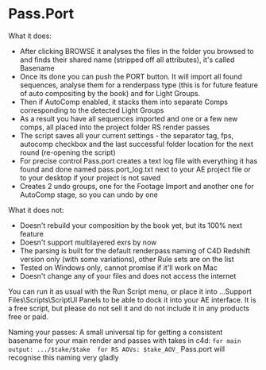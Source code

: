 # Pass.Port
 What it does:
* After clicking BROWSE it analyses the files in the folder you browsed to and finds their shared name (stripped off all attributes), it's called Basename
* Once its done you can push the PORT button. It will import all found sequences, analyse them for a renderpass type (this is for future feature of auto compositing by the book) and for Light Groups. 
* Then if AutoComp enabled, it stacks them into separate Comps corresponding to the detected Light Groups
* As a result you have all sequences imported and one or a few new comps, all placed into the project folder RS render passes
* The script saves all your current settings - the separator tag, fps, autocomp checkbox and the last successful folder location for the next round (re-opening the script)
* For precise control Pass.port creates a text log file with everything it has found and done named pass.port_log.txt next to your AE project file or to your desktop if your project is not saved
* Creates 2 undo groups, one for the Footage Import and another one for AutoComp stage, so you can undo by one

What it does not:
* Doesn't rebuild your composition by the book yet, but its 100% next feature
* Doesn't support multilayered exrs by now
* The parsing is built for the default renderpass naming of C4D Redshift version only (with some variations), other Rule sets are on the list
* Tested on Windows only, cannot promise if it'll work on Mac
* Doesn't change any of your files and does not access the internet

You can run it as usual with the Run Script menu, or place it into ...Support Files\Scripts\ScriptUI Panels to be able to dock it into your AE interface. It is a free script, but please do not sell it and do not include it in any products free or paid.

Naming your passes:
A small universal tip for getting a consistent basename for your main render and passes with takes in c4d:
`for main output: .../$take/$take 
for RS AOVs: $take_AOV_`
Pass.port will recognise this naming very gladly
